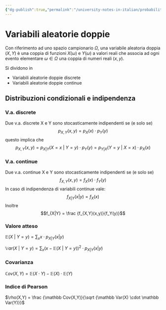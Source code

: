 ```yaml
---
{"dg-publish":true,"permalink":"/university-notes-in-italian/probabilita-e-statistica/teoria/variabili-aleatorie-doppie/"}
---
```


# Variabili aleatorie doppie
Con riferimento ad uno spazio campionario $\Omega$, una variabile aleatoria doppia $(X,Y)$ è una coppia di funzioni $X(\omega)$ e $Y(\omega)$ a valori reali che associa ad ogni evento elementare $\omega \in \Omega$ una coppia di numeri reali $(x,y)$.

Si dividono in 
- Variabili aleatorie doppie discrete
- Variabili aleatorie doppie continue

## Distribuzioni condizionali e indipendenza
### V.a. discrete
Due v.a. discrete X e Y sono stocasticamente indipendenti se (e solo se)
$$p_{X,Y}(x,y) = p_X(x) \cdot p_Y(y)$$
questo implica che
$$p_{X,Y}(x,y) = p_{X|Y}(X=x\ | \ Y=y) \cdot p_Y(y) = p_{Y|X}(Y=y\ | \ X=x) \cdot p_X(x) $$
### V.a. continue
Due v.a. continue X e Y sono stocasticamente indipendenti se (e solo se)
$$f_{X,Y}(x,y) = f_X(x) \cdot f_Y(y)$$
In caso di indipendenza di variabili continue vale:
$$f_{X|Y}(x|y) = f_X(x)$$
Inoltre
$$f_{X|Y} = \frac {f_{X,Y}(x,y)}{f_Y(y)}$$
### Valore atteso
$\mathbb E(X \ | \ Y=y) = \sum_x x \cdot p_{X|Y}(x|y)$

$\mathbb Var(X \ | \ Y=y) = \sum_x (x - \mathbb E(X \ | \ Y=y))^2 \cdot p_{X|Y}(x|y)$

### Covarianza
$\mathbb Cov(X,Y) = \mathbb E(X \cdot Y) - \mathbb E(X) \cdot \mathbb E(Y)$

### Indice di Pearson
$\rho(X,Y) = \frac {\mathbb Cov(X,Y)}{\sqrt {\mathbb Var(X) \cdot \mathbb Var(Y)}}$
